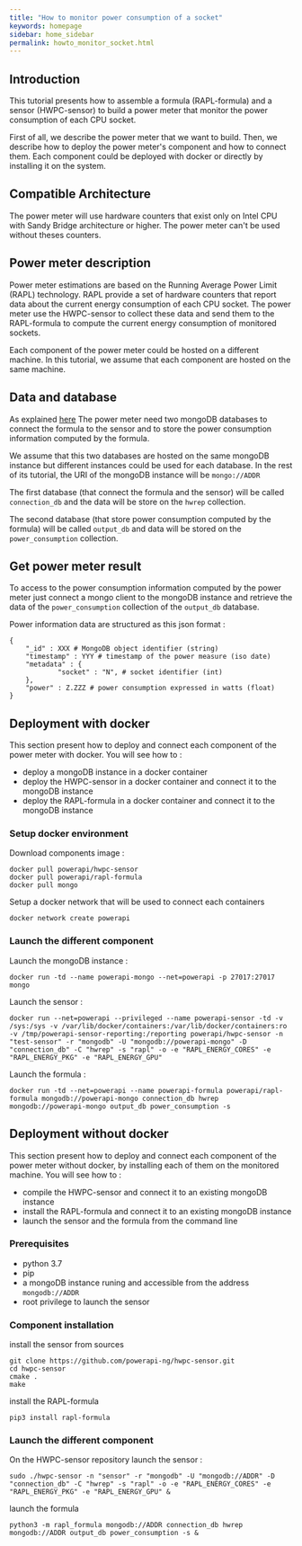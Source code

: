```yaml
---
title: "How to monitor power consumption of a socket"
keywords: homepage
sidebar: home_sidebar 
permalink: howto_monitor_socket.html
---
```


## Introduction

This tutorial presents how to assemble a formula (RAPL-formula) and a sensor
(HWPC-sensor) to build a power meter that monitor the power consumption of each
CPU socket.

First of all, we describe the power meter that we want to build. Then, we
describe how to deploy the power meter's component and how to connect
them. Each component could be deployed with docker or directly by installing it
on the system.


## Compatible Architecture

The power meter will use hardware counters that exist only on Intel CPU with
Sandy Bridge architecture or higher. The power meter can't be used without
theses counters.

## Power meter description

Power meter estimations are based on the Running Average Power Limit (RAPL)
technology. RAPL provide a set of hardware counters that report data about the
current energy consumption of each CPU socket. The power meter use the
HWPC-sensor to collect these data and send them to the RAPL-formula to compute
the current energy consumption of monitored sockets.

Each component of the power meter could be hosted on a different machine. In
this tutorial, we assume that each component are hosted on the same machine.

## Data and database

As explained [here](powerapi_howitworks.html#power-meter-architecture) The power
meter need two mongoDB databases to connect the formula to the sensor and to
store the power consumption information computed by the formula.

We assume that this two databases are hosted on the same mongoDB instance but
different instances could be used for each database. In the rest of its
tutorial, the URI of the mongoDB instance will be `mongo://ADDR`

The first database (that connect the formula and the sensor) will be called
`connection_db` and the data will be store on the `hwrep` collection.
  
The second database (that store power consumption computed by the formula) will
be called `output_db` and data will be stored on the `power_consumption`
collection.

## Get power meter result

To access to the power consumption information computed by the power meter just
connect a mongo client to the mongoDB instance and retrieve the data of the
`power_consumption` collection of the `output_db` database.

Power information data are structured as this json format : 


	{
        "_id" : XXX # MongoDB object identifier (string)
        "timestamp" : YYY # timestamp of the power measure (iso date)
        "metadata" : {
                "socket" : "N", # socket identifier (int)
        },
        "power" : Z.ZZZ # power consumption expressed in watts (float)
	}


## Deployment with docker

This section present how to deploy and connect each component of the power
meter with docker. You will see how to : 

- deploy a mongoDB instance in a docker container
- deploy the HWPC-sensor in a docker container and connect it to the mongoDB instance
- deploy the RAPL-formula in a docker container and connect it to the mongoDB instance

### Setup docker environment

Download components image : 

	docker pull powerapi/hwpc-sensor
	docker pull powerapi/rapl-formula
	docker pull mongo

Setup a docker network that will be used to connect each containers

	docker network create powerapi
	
### Launch the different component

Launch the mongoDB instance : 

	docker run -td --name powerapi-mongo --net=powerapi -p 27017:27017 mongo
	
Launch the sensor :

	docker run --net=powerapi --privileged --name powerapi-sensor -td -v /sys:/sys -v /var/lib/docker/containers:/var/lib/docker/containers:ro -v /tmp/powerapi-sensor-reporting:/reporting powerapi/hwpc-sensor -n "test-sensor" -r "mongodb" -U "mongodb://powerapi-mongo" -D "connection_db" -C "hwrep" -s "rapl" -o -e "RAPL_ENERGY_CORES" -e "RAPL_ENERGY_PKG" -e "RAPL_ENERGY_GPU"
	
Launch the formula : 

	docker run -td --net=powerapi --name powerapi-formula powerapi/rapl-formula mongodb://powerapi-mongo connection_db hwrep mongodb://powerapi-mongo output_db power_consumption -s
	
## Deployment without docker

This section present how to deploy and connect each component of the power
meter without docker, by installing each of them on the monitored machine. You
will see how to :

- compile the HWPC-sensor and connect it to an existing mongoDB instance
- install the RAPL-formula and connect it to an existing mongoDB instance
- launch the sensor and the formula from the command line

### Prerequisites

- python 3.7
- pip
- a mongoDB instance runing and accessible from the address `mongodb://ADDR`
- root privilege to launch the sensor

### Component installation

install the sensor from sources

	git clone https://github.com/powerapi-ng/hwpc-sensor.git
	cd hwpc-sensor
	cmake .
	make
	
install the RAPL-formula
	
	pip3 install rapl-formula
	
### Launch the different component

On the HWPC-sensor repository launch the sensor : 

	sudo ./hwpc-sensor -n "sensor" -r "mongodb" -U "mongodb://ADDR" -D "connection_db" -C "hwrep" -s "rapl" -o -e "RAPL_ENERGY_CORES" -e "RAPL_ENERGY_PKG" -e "RAPL_ENERGY_GPU" &
	
launch the formula

	python3 -m rapl_formula mongodb://ADDR connection_db hwrep mongodb://ADDR output_db power_consumption -s &
